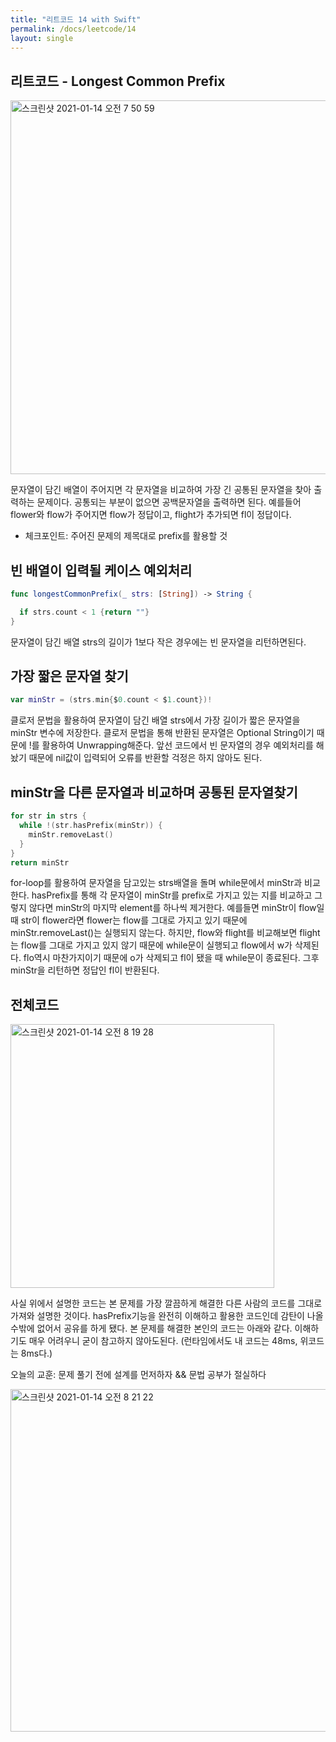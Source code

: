 ```yaml
---
title: "리트코드 14 with Swift"
permalink: /docs/leetcode/14
layout: single
---
```


## 리트코드 - Longest Common Prefix

<img width="598" alt="스크린샷 2021-01-14 오전 7 50 59" src="https://user-images.githubusercontent.com/74946802/104519999-b97e7b80-563d-11eb-939e-5deb47e40106.png">

문자열이 담긴 배열이 주어지면 각 문자열을 비교하여 가장 긴 공통된 문자열을 찾아 출력하는 문제이다. 공통되는 부분이 없으면 공백문자열을 출력하면 된다. 예를들어 flower와 flow가 주어지면 flow가 정답이고, flight가 추가되면 fl이 정답이다.

- 체크포인트: 주어진 문제의 제목대로 prefix를 활용할 것

## 빈 배열이 입력될 케이스 예외처리

``` swift
func longestCommonPrefix(_ strs: [String]) -> String {

  if strs.count < 1 {return ""}
}
```

문자열이 담긴 배열 strs의 길이가 1보다 작은 경우에는 빈 문자열을 리턴하면된다.

## 가장 짧은 문자열 찾기

``` swift
var minStr = (strs.min{$0.count < $1.count})!
```

클로저 문법을 활용하여 문자열이 담긴 배열 strs에서 가장 길이가 짧은 문자열을 minStr 변수에 저장한다. 클로저 문법을 통해 반환된 문자열은 Optional String이기 때문에 !를 활용하여 Unwrapping해준다. 앞선 코드에서 빈 문자열의 경우 예외처리를 해놨기 때문에 nil값이 입력되어 오류를 반환할 걱정은 하지 않아도 된다.

## minStr을 다른 문자열과 비교하며 공통된 문자열찾기

``` swift
for str in strs {
  while !(str.hasPrefix(minStr)) {
    minStr.removeLast()
  }
}
return minStr
```

for-loop를 활용하여 문자열을 담고있는 strs배열을 돌며 while문에서 minStr과 비교한다. hasPrefix를 통해 각 문자열이 minStr를 prefix로 가지고 있는 지를 비교하고 그렇지 않다면 minStr의 마지막 element를 하나씩 제거한다. 예를들면 minStr이 flow일 때 str이 flower라면 flower는 flow를 그대로 가지고 있기 때문에 minStr.removeLast()는 실행되지 않는다. 하지만, flow와 flight를 비교해보면 flight는 flow를 그대로 가지고 있지 않기 때문에 while문이 실행되고 flow에서 w가 삭제된다. flo역시 마찬가지이기 때문에 o가 삭제되고 fl이 됐을 때 while문이 종료된다. 그후 minStr을 리턴하면 정답인 fl이 반환된다.

## 전체코드

<img width="422" alt="스크린샷 2021-01-14 오전 8 19 28" src="https://user-images.githubusercontent.com/74946802/104521929-3f4ff600-5641-11eb-9acb-eee7e50c09eb.png">

사실 위에서 설명한 코드는 본 문제를 가장 깔끔하게 해결한 다른 사람의 코드를 그대로 가져와 설명한 것이다. hasPrefix기능을 완전히 이해하고 활용한 코드인데 감탄이 나올 수밖에 없어서 공유를 하게 됐다. 본 문제를 해결한 본인의 코드는 아래와 같다. 이해하기도 매우 어려우니 굳이 참고하지 않아도된다. (런타임에서도 내 코드는  48ms, 위코드는 8ms다.)

오늘의 교훈: 문제 풀기 전에 설계를 먼저하자 && 문법 공부가 절실하다

<img width="548" alt="스크린샷 2021-01-14 오전 8 21 22" src="https://user-images.githubusercontent.com/74946802/104522060-85a55500-5641-11eb-8d9e-f4530ac87d6e.png">
